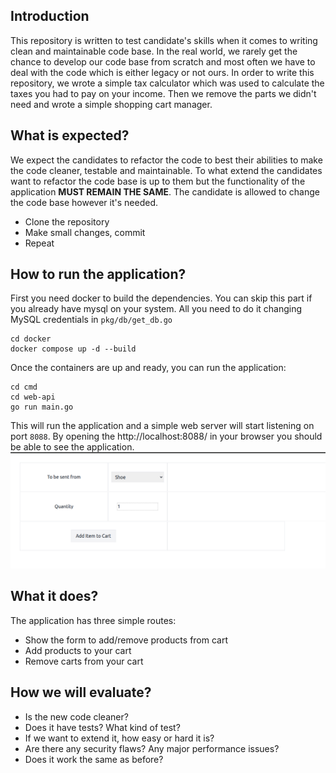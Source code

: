 ## Introduction
This repository is written to test candidate's skills when it comes to writing clean and maintainable code base. In the real world, we rarely get the chance to develop our code base from scratch and most often we have to deal with the code which is either legacy or not ours. In order to write this repository, we wrote a simple tax calculator which was used to calculate the taxes you had to pay on your income. Then we remove the parts we didn't need and wrote a simple shopping cart manager. 

## What is expected?
We expect the candidates to refactor the code to best their abilities to make the code cleaner, testable and maintainable. To what extend the candidates want to refactor the code base is up to them but the functionality of the application **MUST REMAIN THE SAME**. The candidate is allowed to change the code base however it's needed. 

* Clone the repository
* Make small changes, commit
* Repeat



## How to run the application?
First you need docker to build the dependencies. You can skip this part if you already have mysql on your system. All you need to do it changing MySQL credentials in `pkg/db/get_db.go`
```
cd docker
docker compose up -d --build
```

Once the containers are up and ready, you can run the application:
```
cd cmd
cd web-api
go run main.go
```

This will run the application and a simple web server will start listening on port `8088`. By opening the http://localhost:8088/ in your browser you should be able to see the application. 
![Shopping cart manager](static/images/application.png)

## What it does?
The application has three simple routes:
 * Show the form to add/remove products from cart
 * Add products to your cart
 * Remove carts from your cart  

 ## How we will evaluate?
 * Is the new code cleaner? 
 * Does it have tests? What kind of test?
 * If we want to extend it, how easy or hard it is?
 * Are there any security flaws? Any major performance issues? 
 * Does it work the same as before?